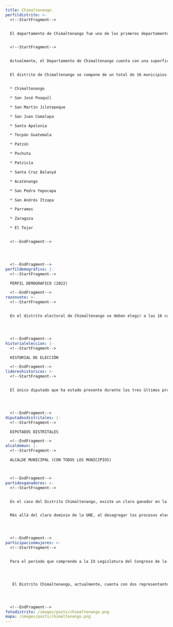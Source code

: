 ```yaml
---
title: Chimaltenango
perfildistrito: >-
  <!--StartFragment-->


  El departamento de Chimaltenango fue uno de los primeros departamentos establecidos tras la anexión a México por la Asamblea Constituyente el 11 de octubre de 1825, junto a otros 6 departamentos. Durante este tiempo, Sacatepéquez y Chimaltenango (y sus municipios correspondientes) eran parte de un mismo departamento. Sin embargo, el 25 de diciembre de 1838 el Congreso de la República Federal de Centroamérica autorizó la creación del Estado de Los Altos, por lo que el Estado de Guatemala se reorganizó nuevamente en siete departamentos, separando a Sacatepéquez y Chimaltenango. 


  <!--StartFragment-->


  Actualmente, el Departamento de Chimaltenango cuenta con una superficie de 1979 km², y una población total de 615,776 habitantes. Estos se subdividen en un 54.13% de población urbana y el restante 45.87% de población rural. Asimismo, el departamento de Chimaltenango cuenta con una población mayoritariamente femenina (51.74%) y maya (78.17%). La edad promedio del departamento es de 25 años, por lo que se puede catalogar como un área predominantemente joven. 


  El distrito de Chimaltenango se compone de un total de 16 municipios. Estas 16 unidades territoriales son: 


  * Chimaltenango

  * San José Poaquíl

  * San Martín Jilotepeque

  * San Juan Comalapa

  * Santa Apolonia

  * Tecpán Guatemala

  * Patzún

  * Pochuta

  * Patzicía

  * Santa Cruz Balanyá

  * Acatenango

  * San Pedro Yepocapa

  * San Andrés Itzapa

  * Parramos

  * Zaragoza

  * El Tejar


  <!--EndFragment-->




  <!--EndFragment-->
perfildemografico: |-
  <!--StartFragment-->

  PERFIL DEMOGRAFICO (2022)

  <!--EndFragment-->
razonvoto: >-
  <!--StartFragment-->


  En el distrito electoral de Chimaltenango se deben elegir a las 16 corporaciones municipales (alcalde y síndicos) del departamento, correspondientes a los 16 municipios que componen el distrito. Asimismo, los ciudadanos del departamento deben elegir a 5 diputados distritales que les representarán en el Congreso de la República. 




  <!--EndFragment-->
historialeleccion: |-
  <!--StartFragment-->

  HISTORIAL DE ELECCIÓN

  <!--EndFragment-->
lidereshistoricos: >-
  <!--StartFragment-->


  El único diputado que ha estado presente durante los tres últimos procesos electorales en el departamento de Chimaltenango ha sido Jose Alejandro de León Maldonado. El actual diputado por el partido PODEMOS ha cambiado de vehículo electoral para poder acceder a la actual Legislatura. Tanto en el proceso electoral de 2015 como en el proceso electoral de 2011, de León Maldonado fue electo como candidato por el partido Líder, mismo que fue cancelado a finales del año 2016. 




  <!--EndFragment-->
diputadosdistritales: |-
  <!--StartFragment-->

  DIPUTADOS DISTRITALES

  <!--EndFragment-->
alcaldemun: |-
  <!--StartFragment-->

  ALCALDE MUNICIPAL (CON TODOS LOS MUNICIPIOS)



  <!--EndFragment-->
partidosganadores: >-
  <!--StartFragment-->


  En el caso del Distrito Chimaltenango, existe un claro ganador en la categoría de partido predominante en el distrito; el partido UNE con una totalidad de xxx votos emitidos en este ínterim. La UNE ha estado presente en Chimaltenango en los últimos tres procesos electorales revisados, obteniendo dos asientos en el Legislativo tanto en el proceso electoral del 2019 como en el proceso de 2011. Únicamente en el año 2015 se redujo esa cantidad a un escaño, producto de un cambio de partido de uno de los diputados anteriormente electos por la UNE. 


  Más allá del claro dominio de la UNE, al desagregar los procesos electorales por separado, cada uno evidencia un segundo partido ganador distinto en cada caso. Durante el proceso electoral del 2011, el Partido Patriota recibió 51, 147 votos que significaron una totalidad de dos asientos en el Congreso por el distrito Chimaltenango. Asimismo, para el año 2015 el partido Líder logró alcanzar (tantos votos), lo que se tradujo en dos escaños por dicho distrito. Finalmente, en el proceso electoral de 2019, fue el turno del partido oficial VAMOS, con una totalidad de 21, 450 votos recibidos, lo que bastó para afianzarse con dos escaños en el Legislativo por este distrito. 




  <!--EndFragment-->
participacionmujeres: >-
  <!--StartFragment-->


  Para el período que comprende a la IX Legislatura del Congreso de la República de Guatemala (2020 - 2024), únicamente fueron electas 31 mujeres del total de 160 diputados que componen el hemiciclo parlamentario. Es decir, dicha Legislatura cuenta con un aproximado del 20% de representación política de la mujer; una de las cifras más bajas de representación femenina a nivel latinoamericano. 




   El Distrito Chimaltenango, actualmente, cuenta con dos representantes femeninas en el Congreso de la República. Estas dos representantes son la diputada Madeleine Samantha Figueroa Rodas y la diputada Petrona Mejía Chutá de Lara, ambas electas por la Unidad Nacional de la Esperanza (UNE).  Asimismo, en términos de su participación en los espacios de mayor toma de decisión (Comisiones de Trabajo, Jefaturas de Bloque o Junta Directiva del Congreso), la diputada Figueroa funge como la Vicepresidente de la Comisión del Menor y la Familia, mientras que la diputada Mejía Chutá es la Vicepresidente de la Comisión de Pueblos Indígenas del Congreso de la República. 




  <!--EndFragment-->
fotodistrito: /images/posts/chimaltenango.png
mapa: /images/posts/chimaltenango.png
---
```


